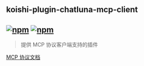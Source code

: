 ## koishi-plugin-chatluna-mcp-client

## [![npm](https://img.shields.io/npm/v/koishi-plugin-chatluna-mcp-client)](https://www.npmjs.com/package/koishi-plugin-chatluna-mcp-client) [![npm](https://img.shields.io/npm/dm/koishi-plugin-chatluna-mcp-client)](https://www.npmjs.com/package//koishi-plugin-chatluna-mcp-client)

> 提供 MCP 协议客户端支持的插件

[MCP 协议文档](https://chatluna.chat/ecosystem/plugin/mcp-client.html)
